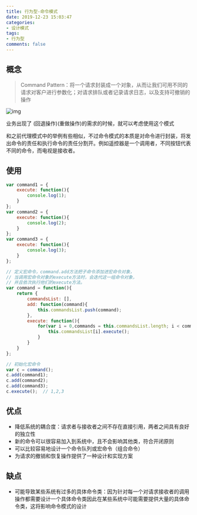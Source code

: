 ```yaml
---
title: 行为型-命令模式
date: 2019-12-23 15:03:47
categories:
- 设计模式
tags:
- 行为型
comments: false
---
```




## 概念

> Command Pattern：将一个请求封装成一个对象，从而让我们可用不同的请求对客户进行参数化；对请求排队或者记录请求日志，以及支持可撤销的操作

![img](https://raw.githubusercontent.com/xietao3/Study-Plan/master/DesignPatterns/src/%E5%91%BD%E4%BB%A4.png)

业务出现了 (回退操作)(重做操作)的需求的时候，就可以考虑使用这个模式

和之前代理模式中的举例有些相似，不过命令模式的本质是对命令进行封装，将发出命令的责任和执行命令的责任分割开。例如遥控器是一个调用者，不同按钮代表不同的命令，而电视是接收者。




## 使用

```js
var command1 = {
    execute: function(){
        console.log(1);
    }
}; 
var command2 = {
    execute: function(){
        console.log(2);
    }
};
var command3 = {
    execute: function(){
        console.log(3);
    }
};

// 定义宏命令，command.add方法把子命令添加进宏命令对象，
// 当调用宏命令对象的execute方法时，会迭代这一组命令对象，
// 并且依次执行他们的execute方法。
var command = function(){
    return {
        commandsList: [],
        add: function(command){
            this.commandsList.push(command);
        },
        execute: function(){
            for(var i = 0,commands = this.commandsList.length; i < commands; i+=1) {
                this.commandsList[i].execute();
            }
        }
    }
};

// 初始化宏命令
var c = command();
c.add(command1);
c.add(command2);
c.add(command3);
c.execute();  // 1,2,3
```



## 优点

- 降低系统的耦合度：请求者与接收者之间不存在直接引用，两者之间具有良好的独立性
- 新的命令可以很容易加入到系统中，且不会影响其他类，符合开闭原则
- 可以比较容易地设计一个命令队列或宏命令（组合命令）
- 为请求的撤销和恢复操作提供了一种设计和实现方案



## 缺点

- 可能导致某些系统有过多的具体命令类：因为针对每一个对请求接收者的调用操作都需要设计一个具体命令类因此在某些系统中可能需要提供大量的具体命令类，这将影响命令模式的设计